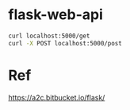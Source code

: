# flask-web-api
```bash
curl localhost:5000/get
curl -X POST localhost:5000/post
```

# Ref
https://a2c.bitbucket.io/flask/  
